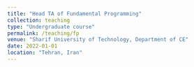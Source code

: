 ```yaml
---
title: "Head TA of Fundamental Programming"
collection: teaching
type: "Undergraduate course"
permalink: /teaching/fp
venue: "Sharif University of Technology, Department of CE"
date: 2022-01-01
location: "Tehran, Iran"
---
```

